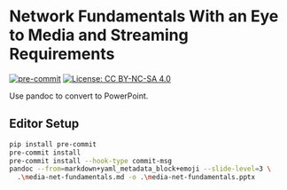 # Network Fundamentals With an Eye to Media and Streaming Requirements

[![pre-commit](https://img.shields.io/badge/pre--commit-enabled-brightgreen?logo=pre-commit)](https://github.com/pre-commit/pre-commit)
[![License: CC BY-NC-SA 4.0](https://img.shields.io/badge/License-CC_BY--NC--SA_4.0-lightgrey.svg)](https://creativecommons.org/licenses/by-nc-sa/4.0/)

Use pandoc to convert to PowerPoint.

## Editor Setup

```bash
pip install pre-commit
pre-commit install
pre-commit install --hook-type commit-msg
pandoc --from=markdown+yaml_metadata_block+emoji --slide-level=3 \
  .\media-net-fundamentals.md -o .\media-net-fundamentals.pptx
```
